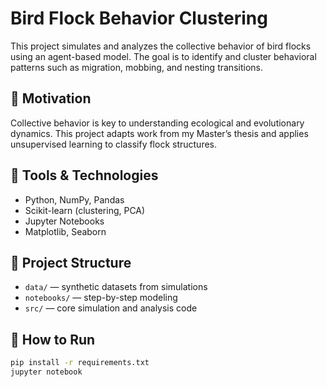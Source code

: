 # Bird Flock Behavior Clustering

This project simulates and analyzes the collective behavior of bird flocks using an agent-based model. The goal is to identify and cluster behavioral patterns such as migration, mobbing, and nesting transitions.

## 📌 Motivation

Collective behavior is key to understanding ecological and evolutionary dynamics. This project adapts work from my Master’s thesis and applies unsupervised learning to classify flock structures.

## 🔧 Tools & Technologies

- Python, NumPy, Pandas
- Scikit-learn (clustering, PCA)
- Jupyter Notebooks
- Matplotlib, Seaborn

## 📁 Project Structure

- `data/` — synthetic datasets from simulations
- `notebooks/` — step-by-step modeling
- `src/` — core simulation and analysis code

## 🚀 How to Run

```bash
pip install -r requirements.txt
jupyter notebook